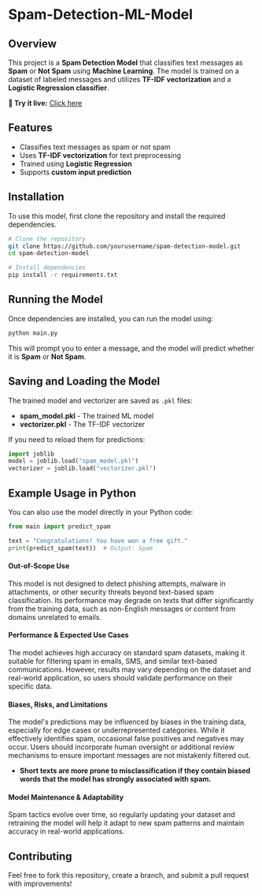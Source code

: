 # Spam-Detection-ML-Model

## Overview
This project is a **Spam Detection Model** that classifies text messages as **Spam** or **Not Spam** using **Machine Learning**. The model is trained on a dataset of labeled messages and utilizes **TF-IDF vectorization** and a **Logistic Regression classifier**.

**🔗 Try it live:** [Click here](https://spam-detection-model-amyelu.streamlit.app/)

## Features
- Classifies text messages as spam or not spam
- Uses **TF-IDF vectorization** for text preprocessing
- Trained using **Logistic Regression**
- Supports **custom input prediction**

## Installation
To use this model, first clone the repository and install the required dependencies.

```bash
# Clone the repository
git clone https://github.com/yourusername/spam-detection-model.git
cd spam-detection-model

# Install dependencies
pip install -r requirements.txt
```

## Running the Model 
Once dependencies are installed, you can run the model using:

```bash
python main.py
```

This will prompt you to enter a message, and the model will predict whether it is **Spam** or **Not Spam**.

## Saving and Loading the Model
The trained model and vectorizer are saved as `.pkl` files:
- **spam_model.pkl** - The trained ML model
- **vectorizer.pkl** - The TF-IDF vectorizer

If you need to reload them for predictions:
```python
import joblib
model = joblib.load("spam_model.pkl")
vectorizer = joblib.load("vectorizer.pkl")
```

## Example Usage in Python
You can also use the model directly in your Python code:

```python
from main import predict_spam

text = "Congratulations! You have won a free gift."
print(predict_spam(text))  # Output: Spam
```
#### Out-of-Scope Use
This model is not designed to detect phishing attempts, malware in attachments, or other security threats beyond text-based spam classification. Its performance may degrade on texts that differ significantly from the training data, such as non-English messages or content from domains unrelated to emails.

#### Performance & Expected Use Cases
The model achieves high accuracy on standard spam datasets, making it suitable for filtering spam in emails, SMS, and similar text-based communications. However, results may vary depending on the dataset and real-world application, so users should validate performance on their specific data.

#### Biases, Risks, and Limitations
The model's predictions may be influenced by biases in the training data, especially for edge cases or underrepresented categories. While it effectively identifies spam, occasional false positives and negatives may occur. Users should incorporate human oversight or additional review mechanisms to ensure important messages are not mistakenly filtered out.
- **Short texts are more prone to misclassification if they contain biased words that the model has strongly associated with spam.**

#### Model Maintenance & Adaptability
Spam tactics evolve over time, so regularly updating your dataset and retraining the model will help it adapt to new spam patterns and maintain accuracy in real-world applications.

## Contributing
Feel free to fork this repository, create a branch, and submit a pull request with improvements!


